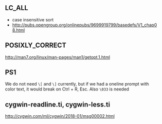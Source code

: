 LC_ALL
-----------------------
- case insensitive sort
- http://pubs.opengroup.org/onlinepubs/9699919799/basedefs/V1_chap08.html

POSIXLY_CORRECT
--------------------------------------------------
http://man7.org/linux/man-pages/man1/getopt.1.html

PS1
---------------------------------------------------------------------------
We do not need `\[` and `\]` currently, but if we had a oneline prompt with
color text, it would break on Ctrl + R, Esc. Also `\033` is needed

cygwin-readline.ti, cygwin-less.ti
-------------------------------------------------
http://cygwin.com/ml/cygwin/2018-01/msg00002.html
